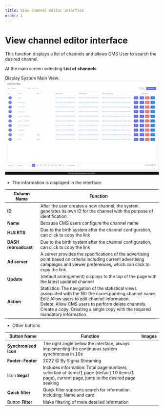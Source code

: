 ```yaml
---
title: View channel editor interface
order: 1
---
```

# View channel editor interface
This function displays a list of channels and allows CMS User to search the desired channel.

 At the main screen selecting **List of channels**


Display System Main View: ![](../image/ui-channel-list-1.png)

* The information is displayed in the interface:


| Column Name          | Function                                                                                                                                                                                                                                                                                                                              |
| -------------------- | ------------------------------------------------------------------------------------------------------------------------------------------------------------------------------------------------------------------------------------------------------------------------------------------------------------------------------------- |
| **ID**               | After the user creates a new channel, the system generates its own ID for the channel with the purpose of identification.                                                                                                                                                                                                             |
| **Name**             | Because CMS users configure the channel name                                                                                                                                                                                                                                                                                          |
| **HLS RTS**          | Due to the birth system after the channel configuration, can click to copy the link                                                                                                                                                                                                                                                   |
| **DASH rebroadcast** | Due to the birth system after the channel configuration, can click to copy the link                                                                                                                                                                                                                                                   |
| **Ad server**        | A server provides the specifications of the advertising point based on criteria including current advertising campaigns and viewer preferences, which can click to copy the link.                                                                                                                                                     |
| **Update**           | (default arrangement) displays to the top of the page with the latest updated channel                                                                                                                                                                                                                                                 |
| **Action**           | Statistics: The navigation of the statistical views associated with the filtr the corresponding channel name. <br /> Edit: Allow users to edit channel information. <br />Delete: Allow CMS users to perform delete channels. <br /> Create a copy: Creating a single copy with the required mandatory information. |

* Other buttons

| Button Name           | Function                                                                                                                                      | Images                          |
| --------------------- | --------------------------------------------------------------------------------------------------------------------------------------------- | ------------------------------- |
| **Synchronised icon** | The right angle below the interface, always implementing the continuous system synchronous in 10s                                             |  |
| **Footer-Footer**     | 2022 @ By Sigma Streaming                                                                                                                     |                                 |
| Icon **Segal**        | Includes information: Total page numbers, selection of items/1 page (default 10 items/1 page), current page, jump to the desired page seeking |                                 |
| **Quick filter**      | Quick filter supports search for information including: Name and card                                                                         |                                 |
| Button **Filter**     | Make filtering of more detailed information                                                                                                   |                                 |

